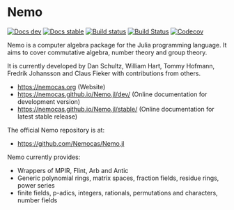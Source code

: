 # Nemo

[![Docs dev](https://img.shields.io/badge/docs-dev-blue.svg)](https://nemocas.github.io/Nemo.jl/dev)
[![Docs stable](https://img.shields.io/badge/docs-stable-blue.svg)](https://nemocas.github.io/Nemo.jl/stable)
[![Build status](https://ci.appveyor.com/api/projects/status/gc4mw5oixputntda/branch/master?svg=true)](https://ci.appveyor.com/project/thofma/nemo-jl-n5gdb/branch/master)
[![Build Status](https://github.com/Nemocas/Nemo.jl/workflows/Run%20tests/badge.svg)](https://github.com/Nemocas/Nemo.jl/actions?query=workflow%3A%22Run%20tests%22+branch%3Amaster)
[![Codecov](https://codecov.io/github/Nemocas/Nemo.jl/coverage.svg?branch=master&token=)](https://codecov.io/gh/Nemocas/Nemo.jl)

Nemo is a computer algebra package for the Julia programming language. It aims
to cover commutative algebra, number theory and group theory.

It is currently developed by Dan Schultz, William Hart, Tommy Hofmann, Fredrik Johansson and
Claus Fieker with contributions from others.

- <https://nemocas.org> (Website)
- <https://nemocas.github.io/Nemo.jl/dev/> (Online documentation for development version)
- <https://nemocas.github.io/Nemo.jl/stable/> (Online documentation for latest stable release)

The official Nemo repository is at:

- <https://github.com/Nemocas/Nemo.jl>

Nemo currently provides:

* Wrappers of MPIR, Flint, Arb and Antic
* Generic polynomial rings, matrix spaces, fraction fields, residue rings, power series
* finite fields, p-adics, integers, rationals, permutations and characters, number fields
